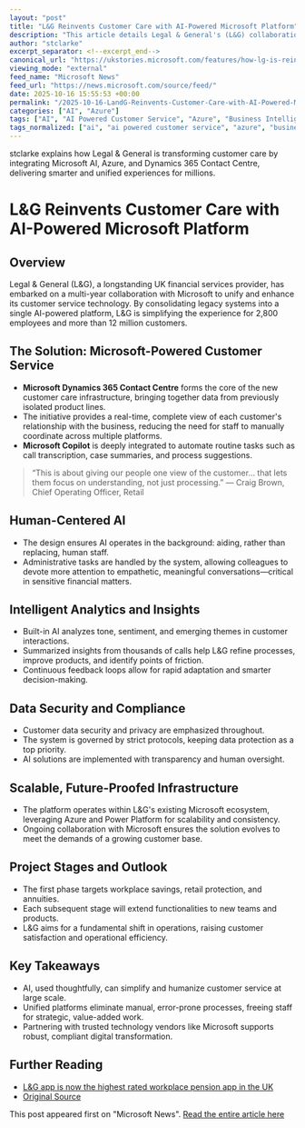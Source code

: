 ```yaml
---
layout: "post"
title: "L&G Reinvents Customer Care with AI-Powered Microsoft Platform"
description: "This article details Legal & General's (L&G) collaboration with Microsoft to create an AI-enhanced customer service platform. Leveraging Microsoft Dynamics 365 Contact Centre and Copilot, the solution unifies disparate systems, streamlines workflows for 2,800 employees, and improves service for over 12 million customers. The project emphasizes human-centered AI, improved security, and scalable infrastructure using Microsoft's Azure and Power Platform. Insights from Craig Brown, Chief Operating Officer, describe how the technology frees staff for more meaningful customer interactions, provides real-time analytics, and supports the company's long-term digital transformation strategy."
author: "stclarke"
excerpt_separator: <!--excerpt_end-->
canonical_url: "https://ukstories.microsoft.com/features/how-lg-is-reinventing-customer-care-with-ai/"
viewing_mode: "external"
feed_name: "Microsoft News"
feed_url: "https://news.microsoft.com/source/feed/"
date: 2025-10-16 15:55:53 +00:00
permalink: "/2025-10-16-LandG-Reinvents-Customer-Care-with-AI-Powered-Microsoft-Platform.html"
categories: ["AI", "Azure"]
tags: ["AI", "AI Powered Customer Service", "Azure", "Business Intelligence", "Case Summarization", "Company News", "Contact Centre", "Customer Data Security", "Digital Transformation", "Financial Services", "Microsoft Copilot", "Microsoft Dynamics 365", "Microsoft Ecosystem", "News", "Power Platform", "Process Automation", "Sentiment Analysis", "UK Financial Services"]
tags_normalized: ["ai", "ai powered customer service", "azure", "business intelligence", "case summarization", "company news", "contact centre", "customer data security", "digital transformation", "financial services", "microsoft copilot", "microsoft dynamics 365", "microsoft ecosystem", "news", "power platform", "process automation", "sentiment analysis", "uk financial services"]
---
```


stclarke explains how Legal & General is transforming customer care by integrating Microsoft AI, Azure, and Dynamics 365 Contact Centre, delivering smarter and unified experiences for millions.<!--excerpt_end-->

# L&G Reinvents Customer Care with AI-Powered Microsoft Platform

## Overview

Legal & General (L&G), a longstanding UK financial services provider, has embarked on a multi-year collaboration with Microsoft to unify and enhance its customer service technology. By consolidating legacy systems into a single AI-powered platform, L&G is simplifying the experience for 2,800 employees and more than 12 million customers.

## The Solution: Microsoft-Powered Customer Service

- **Microsoft Dynamics 365 Contact Centre** forms the core of the new customer care infrastructure, bringing together data from previously isolated product lines.
- The initiative provides a real-time, complete view of each customer's relationship with the business, reducing the need for staff to manually coordinate across multiple platforms.
- **Microsoft Copilot** is deeply integrated to automate routine tasks such as call transcription, case summaries, and process suggestions.

> “This is about giving our people one view of the customer... that lets them focus on understanding, not just processing.” — Craig Brown, Chief Operating Officer, Retail

## Human-Centered AI

- The design ensures AI operates in the background: aiding, rather than replacing, human staff.
- Administrative tasks are handled by the system, allowing colleagues to devote more attention to empathetic, meaningful conversations—critical in sensitive financial matters.

## Intelligent Analytics and Insights

- Built-in AI analyzes tone, sentiment, and emerging themes in customer interactions.
- Summarized insights from thousands of calls help L&G refine processes, improve products, and identify points of friction.
- Continuous feedback loops allow for rapid adaptation and smarter decision-making.

## Data Security and Compliance

- Customer data security and privacy are emphasized throughout.
- The system is governed by strict protocols, keeping data protection as a top priority.
- AI solutions are implemented with transparency and human oversight.

## Scalable, Future-Proofed Infrastructure

- The platform operates within L&G's existing Microsoft ecosystem, leveraging Azure and Power Platform for scalability and consistency.
- Ongoing collaboration with Microsoft ensures the solution evolves to meet the demands of a growing customer base.

## Project Stages and Outlook

- The first phase targets workplace savings, retail protection, and annuities.
- Each subsequent stage will extend functionalities to new teams and products.
- L&G aims for a fundamental shift in operations, raising customer satisfaction and operational efficiency.

## Key Takeaways

- AI, used thoughtfully, can simplify and humanize customer service at large scale.
- Unified platforms eliminate manual, error-prone processes, freeing staff for strategic, value-added work.
- Partnering with trusted technology vendors like Microsoft supports robust, compliant digital transformation.

## Further Reading

- [L&G app is now the highest rated workplace pension app in the UK](https://group.legalandgeneral.com/en/newsroom/press-releases/l-g-app-is-now-the-highest-rated-workplace-pension-app-in-the-uk)
- [Original Source](https://news.microsoft.com/source)

This post appeared first on "Microsoft News". [Read the entire article here](https://ukstories.microsoft.com/features/how-lg-is-reinventing-customer-care-with-ai/)
